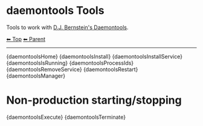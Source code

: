 # daemontools Tools

Tools to work with [D.J. Bernstein's Daemontools](https://cr.yp.to/daemontools.html).

<!-- TEMPLATE header 2 -->
[⬅ Top](index.md) [⬅ Parent ](../index.md)
<hr />

{daemontoolsHome}
{daemontoolsInstall}
{daemontoolsInstallService}
{daemontoolsIsRunning}
{daemontoolsProcessIds}
{daemontoolsRemoveService}
{daemontoolsRestart}
{daemontoolsManager}

# Non-production starting/stopping

{daemontoolsExecute}
{daemontoolsTerminate}
